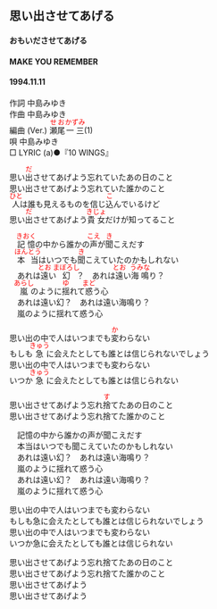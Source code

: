 <style type="text/css">
	ruby{
	    ruby-position: over;
	}
	ruby > rt{font-size: 12px;color:red;}
	p{font:16px;font-size: '楷体'}
</style>
## 思い出させてあげる
#### おもいださせてあげる
#### MAKE YOU REMEMBER
#### 1994.11.11


作詞     中島みゆき　　　　　   
作曲      中島みゆき  　　　   
編曲 (Ver.) <ruby><rb>瀬尾</rb><rp>(</rp><rt>せお</rt><rp>)</rp></ruby><ruby><rb>一三</rb><rp>(</rp><rt>かずみ</rt><rp>)</rp></ruby>(1)　　　　    
唄     中島みゆき      
□ LYRIC (a)●『10 WINGS』　　

思い<ruby><rb>出</rb><rp>(</rp><rt>だ</rt><rp>)</rp></ruby>させてあげよう忘れていたあの日のこと   
思い出させてあげよう忘れていた誰かのこと   
<ruby><rb>人</rb><rp>(</rp><rt>ひと</rt><rp>)</rp></ruby>は誰も見えるものを信じ<ruby><rb>込</rb><rp>(</rp><rt>こ</rt><rp>)</rp></ruby>んでいるけど   
思い<ruby><rb>出</rb><rp>(</rp><rt>だ</rt><rp>)</rp></ruby>させてあげよう<ruby><rb>貴女</rb><rp>(</rp><rt>きじょ</rt><rp>)</rp></ruby>だけが知ってること   
   
　<ruby><rb>記憶</rb><rp>(</rp><rt>きおく</rt><rp>)</rp></ruby>の中から誰かの<ruby><rb>声</rb><rp>(</rp><rt>こえ</rt><rp>)</rp></ruby>が<ruby><rb>聞</rb><rp>(</rp><rt>き</rt><rp>)</rp></ruby>こえだす   
　<ruby><rb>本当</rb><rp>(</rp><rt>ほんとう</rt><rp>)</rp></ruby>はいつでも<ruby><rb>聞</rb><rp>(</rp><rt>き</rt><rp>)</rp></ruby>こえていたのかもしれない   
　あれは<ruby><rb>遠</rb><rp>(</rp><rt>とお</rt><rp>)</rp></ruby>い<ruby><rb>幻</rb><rp>(</rp><rt>まぼろし</rt><rp>)</rp></ruby>？　あれは<ruby><rb>遠</rb><rp>(</rp><rt>とお</rt><rp>)</rp></ruby>い<ruby><rb>海鳴</rb><rp>(</rp><rt>うみな</rt><rp>)</rp></ruby>り？   
　<ruby><rb>嵐</rb><rp>(</rp><rt>あらし</rt><rp>)</rp></ruby>のように<ruby><rb>揺</rb><rp>(</rp><rt>ゆ</rt><rp>)</rp></ruby>れて<ruby><rb>惑</rb><rp>(</rp><rt>まど</rt><rp>)</rp></ruby>う心   
　あれは遠い幻？　あれは遠い海鳴り？   
　嵐のように揺れて惑う心   
   
思い出の中で人はいつまでも<ruby><rb>変</rb><rp>(</rp><rt>か</rt><rp>)</rp></ruby>わらない   
もしも<ruby><rb>急</rb><rp>(</rp><rt>きゅう</rt><rp>)</rp></ruby>に会えたとしても誰とは信じられないでしょう   
思い出の中で人はいつまでも変わらない   
いつか<ruby><rb>急</rb><rp>(</rp><rt>きゅう</rt><rp>)</rp></ruby>に会えたとしても誰とは信じられない   
   
思い出させてあげよう忘れ<ruby><rb>捨</rb><rp>(</rp><rt>す</rt><rp>)</rp></ruby>てたあの日のこと   
思い出させてあげよう忘れ捨てた誰かのこと   
   
　記憶の中から誰かの声が聞こえだす   
　本当はいつでも聞こえていたのかもしれない   
　あれは遠い幻？　あれは遠い海鳴り？   
　嵐のように揺れて惑う心   
　あれは遠い幻？　あれは遠い海鳴り？   
　嵐のように揺れて惑う心   
   
思い出の中で人はいつまでも変わらない   
もしも急に会えたとしても誰とは信じられないでしょう   
思い出の中で人はいつまでも変わらない   
いつか急に会えたとしても誰とは信じられない   
   
思い出させてあげよう忘れ捨てたあの日のこと   
思い出させてあげよう忘れ捨てた誰かのこと   
思い出させてあげよう   
思い出させてあげよう   